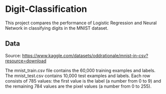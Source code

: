 # Digit-Classification
This project compares the performance of Logistic Regression and Neural Network in classifying digits in the MNIST dataset.
## Data 
Source: https://www.kaggle.com/datasets/oddrationale/mnist-in-csv?resource=download

The mnist_train.csv file contains the 60,000 training examples and labels. The mnist_test.csv contains 10,000 test examples and labels. Each row consists of 785 values: the first value is the label (a number from 0 to 9) and the remaining 784 values are the pixel values (a number from 0 to 255).
